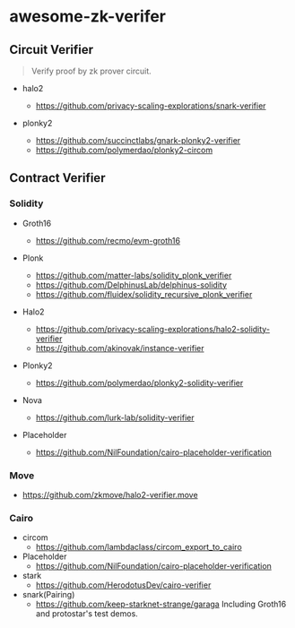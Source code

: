# awesome-zk-verifer


## Circuit Verifier
> Verify proof by zk prover circuit.
  * halo2
    * https://github.com/privacy-scaling-explorations/snark-verifier
      
  * plonky2
    * https://github.com/succinctlabs/gnark-plonky2-verifier
    * https://github.com/polymerdao/plonky2-circom
   


## Contract  Verifier

### Solidity
* Groth16
  * https://github.com/recmo/evm-groth16

* Plonk
  * https://github.com/matter-labs/solidity_plonk_verifier
  * https://github.com/DelphinusLab/delphinus-solidity
  * https://github.com/fluidex/solidity_recursive_plonk_verifier

* Halo2
  * https://github.com/privacy-scaling-explorations/halo2-solidity-verifier
  * https://github.com/akinovak/instance-verifier
  
* Plonky2
  * https://github.com/polymerdao/plonky2-solidity-verifier

* Nova
  * https://github.com/lurk-lab/solidity-verifier
    
* Placeholder
  * https://github.com/NilFoundation/cairo-placeholder-verification


### Move
  * https://github.com/zkmove/halo2-verifier.move


### Cairo
* circom
  * https://github.com/lambdaclass/circom_export_to_cairo
* Placeholder
    * https://github.com/NilFoundation/cairo-placeholder-verification
* stark
    * https://github.com/HerodotusDev/cairo-verifier
* snark(Pairing)
   * https://github.com/keep-starknet-strange/garaga Including Groth16 and protostar's test demos.

